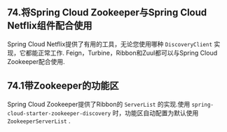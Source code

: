 ## 74.将Spring Cloud Zookeeper与Spring Cloud Netflix组件配合使用

Spring Cloud Netflix提供了有用的工具，无论您使用哪种 `DiscoveryClient` 实现，它都能正常工作. Feign，Turbine，Ribbon和Zuul都可以与Spring Cloud Zookeeper配合使用.

## 74.1带Zookeeper的功能区

Spring Cloud Zookeeper提供了Ribbon的 `ServerList` 的实现.使用 `spring-cloud-starter-zookeeper-discovery` 时，功能区自动配置为默认使用 `ZookeeperServerList` .

